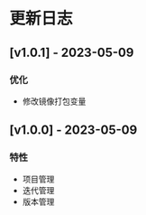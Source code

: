 # 更新日志

## [v1.0.1] - 2023-05-09

### 优化

* 修改镜像打包变量

## [v1.0.0] - 2023-05-09

### 特性

* 项目管理
* 迭代管理
* 版本管理